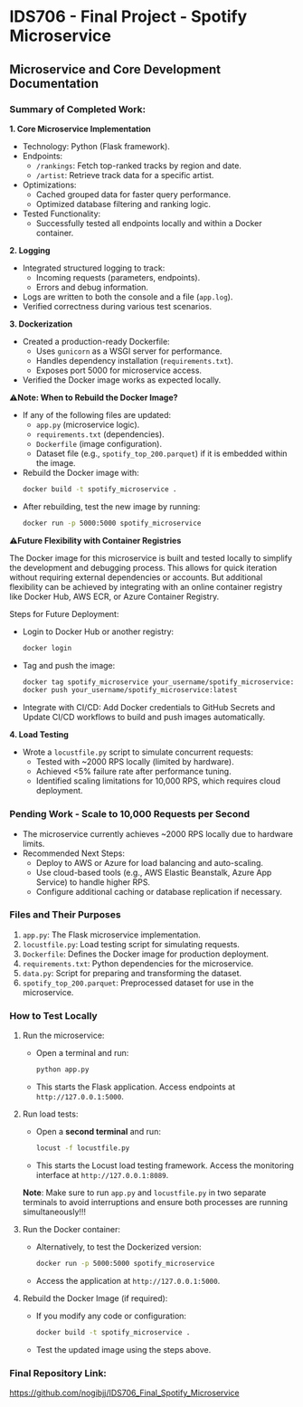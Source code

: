 # IDS706 - Final Project - Spotify Microservice

## Microservice and Core Development Documentation

### Summary of Completed Work:

**1. Core Microservice Implementation**
- Technology: Python (Flask framework).
- Endpoints:
  - `/rankings`: Fetch top-ranked tracks by region and date.
  - `/artist`: Retrieve track data for a specific artist.
- Optimizations:
  - Cached grouped data for faster query performance.
  - Optimized database filtering and ranking logic.
- Tested Functionality:
  - Successfully tested all endpoints locally and within a Docker container.

**2. Logging**
- Integrated structured logging to track:
  - Incoming requests (parameters, endpoints).
  - Errors and debug information.
- Logs are written to both the console and a file (`app.log`).
- Verified correctness during various test scenarios.

**3. Dockerization**
- Created a production-ready Dockerfile:
  - Uses `gunicorn` as a WSGI server for performance.
  - Handles dependency installation (`requirements.txt`).
  - Exposes port 5000 for microservice access.
- Verified the Docker image works as expected locally.

⚠️**Note: When to Rebuild the Docker Image?**
- If any of the following files are updated:
    - `app.py` (microservice logic).
    - `requirements.txt` (dependencies).
    - `Dockerfile` (image configuration).
    - Dataset file (e.g., `spotify_top_200.parquet`) if it is embedded within the image.
- Rebuild the Docker image with:
    ```bash
    docker build -t spotify_microservice .
    ```
- After rebuilding, test the new image by running:
    ```bash
    docker run -p 5000:5000 spotify_microservice
    ```

⚠️**Future Flexibility with Container Registries**

The Docker image for this microservice is built and tested locally to simplify the development and debugging process. This allows for quick iteration without requiring external dependencies or accounts. But additional flexibility can be achieved by integrating with an online container registry like Docker Hub, AWS ECR, or Azure Container Registry.

Steps for Future Deployment:
- Login to Docker Hub or another registry:
  ```bash
  docker login
  ```
- Tag and push the image:
  ```bash
  docker tag spotify_microservice your_username/spotify_microservice:latest
  docker push your_username/spotify_microservice:latest
  ```
- Integrate with CI/CD: Add Docker credentials to GitHub Secrets and Update CI/CD workflows to build and push images automatically.


**4. Load Testing**
- Wrote a `locustfile.py` script to simulate concurrent requests:
  - Tested with ~2000 RPS locally (limited by hardware).
  - Achieved <5% failure rate after performance tuning.
  - Identified scaling limitations for 10,000 RPS, which requires cloud deployment.

### Pending Work - Scale to 10,000 Requests per Second
- The microservice currently achieves ~2000 RPS locally due to hardware limits.
- Recommended Next Steps:
  - Deploy to AWS or Azure for load balancing and auto-scaling.
  - Use cloud-based tools (e.g., AWS Elastic Beanstalk, Azure App Service) to handle higher RPS.
  - Configure additional caching or database replication if necessary.

### Files and Their Purposes
1. `app.py`: The Flask microservice implementation.
2. `locustfile.py`: Load testing script for simulating requests.
3. `Dockerfile`: Defines the Docker image for production deployment.
4. `requirements.txt`: Python dependencies for the microservice.
5. `data.py`: Script for preparing and transforming the dataset.
6. `spotify_top_200.parquet`: Preprocessed dataset for use in the microservice.

### How to Test Locally
1. Run the microservice:
   - Open a terminal and run:
     ```bash
     python app.py
     ```
   - This starts the Flask application. Access endpoints at `http://127.0.0.1:5000`.

2. Run load tests:
   - Open a **second terminal** and run:
     ```bash
     locust -f locustfile.py
     ```
   - This starts the Locust load testing framework. Access the monitoring interface at `http://127.0.0.1:8089`.

   **Note**: Make sure to run `app.py` and `locustfile.py` in two separate terminals to avoid interruptions and ensure both processes are running simultaneously!!!

3. Run the Docker container:
   - Alternatively, to test the Dockerized version:
     ```bash
     docker run -p 5000:5000 spotify_microservice
     ```
   - Access the application at `http://127.0.0.1:5000`.

4. Rebuild the Docker Image (if required):
   - If you modify any code or configuration:
     ```bash
     docker build -t spotify_microservice .
     ```
   - Test the updated image using the steps above.

### Final Repository Link:
https://github.com/nogibjj/IDS706_Final_Spotify_Microservice
